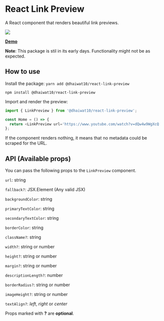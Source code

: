 # React Link Preview

A React component that renders beautiful link previews.

<img src='https://img.shields.io/npm/dt/@dhaiwat10/react-link-preview' />

<a href="https://codesandbox.io/s/rlp-demo-90e1x?file=/src/App.js" target="_blank">**Demo**</a>

**Note**: This package is stil in its early days. Functionality might not be as expected.

## How to use

Install the package:
`yarn add @dhaiwat10/react-link-preview`

`npm install @dhaiwat10/react-link-preview`

Import and render the preview:

```js
import { LinkPreview } from '@dhaiwat10/react-link-preview';

const Home = () => {
  return <LinkPreview url='https://www.youtube.com/watch?v=dQw4w9WgXcQ' />;
};
```

If the component renders nothing, it means that no metadata could be scraped for the URL.

## API (Available props)

You can pass the following props to the `LinkPreview` component.

`url`: string

`fallback?`: JSX.Element (Any valid JSX)

`backgroundColor`: string

`primaryTextColor`: string

`secondaryTextColor`: string

`borderColor`: string

`className?`: string

`width?`: string or number

`height?`: string or number

`margin?`: string or number

`descriptionLength?`: number

`borderRadius?`: string or number

`imageHeight?`: string or number

`textAlign?`: _left_, _right_ or _center_

Props marked with **?** are **optional**.
